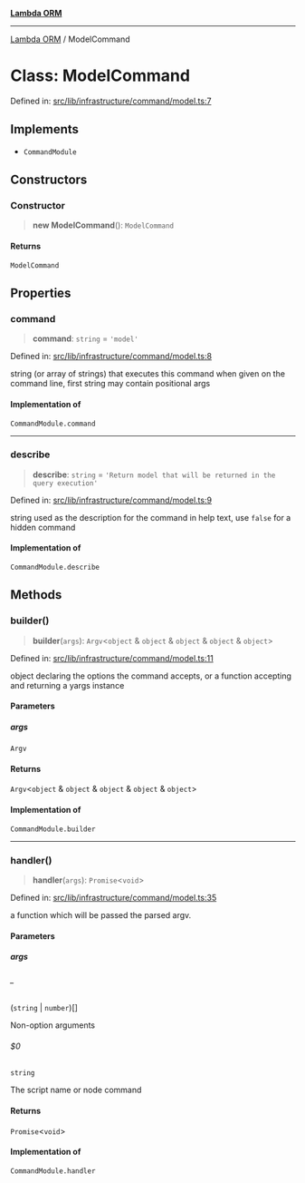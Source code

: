 [**Lambda ORM**](../README.md)

***

[Lambda ORM](../README.md) / ModelCommand

# Class: ModelCommand

Defined in: [src/lib/infrastructure/command/model.ts:7](https://github.com/lambda-orm/lambdaorm-cli/blob/b8ee889fdad9545e7f0fffaaf64675194aadfffd/src/lib/infrastructure/command/model.ts#L7)

## Implements

- `CommandModule`

## Constructors

### Constructor

> **new ModelCommand**(): `ModelCommand`

#### Returns

`ModelCommand`

## Properties

### command

> **command**: `string` = `'model'`

Defined in: [src/lib/infrastructure/command/model.ts:8](https://github.com/lambda-orm/lambdaorm-cli/blob/b8ee889fdad9545e7f0fffaaf64675194aadfffd/src/lib/infrastructure/command/model.ts#L8)

string (or array of strings) that executes this command when given on the command line, first string may contain positional args

#### Implementation of

`CommandModule.command`

***

### describe

> **describe**: `string` = `'Return model that will be returned in the query execution'`

Defined in: [src/lib/infrastructure/command/model.ts:9](https://github.com/lambda-orm/lambdaorm-cli/blob/b8ee889fdad9545e7f0fffaaf64675194aadfffd/src/lib/infrastructure/command/model.ts#L9)

string used as the description for the command in help text, use `false` for a hidden command

#### Implementation of

`CommandModule.describe`

## Methods

### builder()

> **builder**(`args`): `Argv`\<`object` & `object` & `object` & `object` & `object`\>

Defined in: [src/lib/infrastructure/command/model.ts:11](https://github.com/lambda-orm/lambdaorm-cli/blob/b8ee889fdad9545e7f0fffaaf64675194aadfffd/src/lib/infrastructure/command/model.ts#L11)

object declaring the options the command accepts, or a function accepting and returning a yargs instance

#### Parameters

##### args

`Argv`

#### Returns

`Argv`\<`object` & `object` & `object` & `object` & `object`\>

#### Implementation of

`CommandModule.builder`

***

### handler()

> **handler**(`args`): `Promise`\<`void`\>

Defined in: [src/lib/infrastructure/command/model.ts:35](https://github.com/lambda-orm/lambdaorm-cli/blob/b8ee889fdad9545e7f0fffaaf64675194aadfffd/src/lib/infrastructure/command/model.ts#L35)

a function which will be passed the parsed argv.

#### Parameters

##### args

###### _

(`string` \| `number`)[]

Non-option arguments

###### $0

`string`

The script name or node command

#### Returns

`Promise`\<`void`\>

#### Implementation of

`CommandModule.handler`
